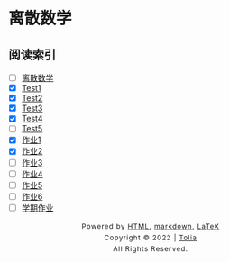 # 离散数学

## 阅读索引

- [ ] [离散数学](/Discrete%20Mathematic/离散数学.md)
- [x] [Test1](/Discrete%20Mathematic/Test1.md)
- [x] [Test2](/Discrete%20Mathematic/Test2.md)
- [x] [Test3](/404.md)
- [x] [Test4](/404.md)
- [ ] [Test5](/404.md)
- [x] [作业1](/404.md)
- [x] [作业2](/404.md)
- [ ] [作业3](/404.md)
- [ ] [作业4](/404.md)
- [ ] [作业5](/404.md)
- [ ] [作业6](/404.md)
- [ ] [学期作业](/404.md)

<style type="text/css">
    #footer {
        position: relative;
        margin: 0 auto;
        line-height: 20px;
        text-align: center;
        font-size: 12px;
        letter-spacing: 1px;
    }
 
    .content {
        height: 1800px;
        width: 100%;
        text-align: center;
    }
</style>

<div id="footer">
    Powered by
    <a href="https://html5up.net">HTML</a>, 
    <a href="https://markdown.com.cn/">markdown</a>, 
    <a href="https://www.latex-project.org/">LaTeX</a>
    <br>
    Copyright © 2022 | 
    <a href="https://tolia-gh.github.io">Tolia</a>
    <br>
    All Rights Reserved.
    <br>
</div>